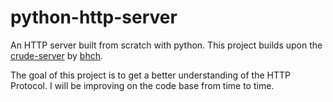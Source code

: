 # python-http-server

An HTTP server built from scratch with python. This project builds upon the [crude-server](https://github.com/bhch/crude-server) by [bhch](https://github.com/bhch/).

The goal of this project is to get a better understanding of the HTTP Protocol. I will be improving on the code base from time to time. 